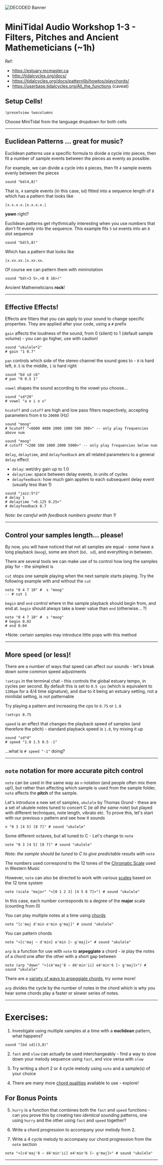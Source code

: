 ![DECODED Banner](images/banner_minitidal.png)

# MiniTidal Audio Workshop 1-3 - Filters, Pitches and Ancient Mathemeticians (~1h)

Ref:
 - https://estuary.mcmaster.ca
 - http://tidalcycles.org/docs/
 - https://tidalcycles.org/docs/patternlib/howtos/playchords/
 - https://userbase.tidalcycles.org/All_the_functions (caveat)

## Setup Cells!

```
!presetview twocolumns
```

Choose MiniTidal from the language dropdown for both cells

---

## Euclidean Patterns ... great for music?

Euclidean patterns use a specific formula to divide a cycle into pieces, then fit a number of sample events between the pieces as evenly as possible.

For example, we can divide a cycle into `8` pieces, then fit `4` sample events evenly between the pieces
```
sound "bd(4,8)"
```

That is, `4` sample events (in this case, `bd`) fitted into a sequence length of `8` which has a pattern that looks like
```
|x.x.x.x.|x.x.x.x.|
```
**yawn** right?

Euclidean patterns get rhythmically interesting when you use numbers that don't fit evenly into the sequence. This example fits `5` `bd` events into an `8` slot sequence
```
sound "bd(5,8)"
```
Which has a pattern that looks like
```
|x.xx.xx.|x.xx.xx.
```
Of course we can pattern them with mininotation
```
sound "bd(<3 5>,<8 8 16>)"
```

Ancient Mathemeticians **rock**!

---

## Effective Effects!

Effects are filters that you can apply to your sound to change specific properties. They are applied after your code, using a `#` prefix

`gain` affects the loudness of the sound, from 0 (silent) to 1 (default sample volume) - you can go higher, use with caution!

```
sound "ukulele*2"
# gain "1 0.7"
```

`pan` controls which side of the stereo channel the sound goes to - `0` is hard left, `0.5` is the middle, `1` is hard right

```
sound "bd sd cb"
# pan "0 0.5 1"
```

`vowel` shapes the sound according to the vowel you choose...

```
sound "sd*20"
# vowel "a e i o u"
```

`hcutoff` and `cutoff` are high and low pass filters respectively, accepting parameters from `0` to `20000` (Hz)

```
sound "moog"
# hcutoff "<6000 4000 2000 1000 500 300>" -- only play frequencies above num
```
```
sound "moog"
# cutoff "<200 500 1000 2000 5000>" -- only play frequencies below num
```

`delay`, `delaytime`, and `delayfeedback` are all related parameters to a general `delay` effect

 - `delay`: wet/dry gain up to 1.0
 - `delaytime`: space between delay events, in units of cycles
 - `delayfeedback`: how much gain applies to each subsequent delay event (usually less than 1)

```
sound "jazz:5*2"
# delay 1
# delaytime "<0.125 0.25>"
# delayfeedback 0.7
```

 *Note: be careful with feedback numbers greater than 1!*

---

## Control your samples length... please!

By now, you will have noticed that not all samples are equal - some have a long playback (`moog`), some are short (`bd, sd`), and everything in between.

There are several tools we can make use of to control how long the samples play for - the simplest is

`cut` stops one sample playing when the next sample starts playing. Try the following example with and without the `cut`
```
note "0 4 7 10" #  s "moog"
-- # cut 1
```

`begin` and `end` control where in the sample playback should begin from, and end at. `begin` should always take a lower value than `end` (otherwise... ?)
```
note "0 4 7 10" #  s "moog"
# begin 0.02
# end 0.04
```

  *Note: certain samples may introduce little pops with this method

---

## More speed (or less)!

There are a number of ways that speed can affect our sounds - let's break down some common speed adjustments

`!setcps` in the terminal chat - this controls the global estuary tempo, in cycles per second. By default this is set to `0.5 cps` (which is equivalent to `120bpm` for a 4/4 time signature), and due to it being an estuary setting, not a minitidal setting, is not patternable

Try playing a pattern and increasing the cps to `0.75` or `1.0` 
```
!setcps 0.75
```

`speed` is an effect that changes the playback speed of samples (and therefore the pitch) - standard playback speed is `1.0`, try mixing it up

```
sound "sd*4"
# speed "1.0 1.5 0.5 -1"
```
...what is `# speed "-1"` doing?

---

## `note` notation for more accurate pitch control

`note` can be used in the same way as `n` notation (and people often mix them up!), but rather than affecting which sample is used from the sample folder, `note` affects the **pitch** of the sample.

Let's introduce a new set of samples, `ukulele` by Thomas Grund - these are a set of ukulele notes tuned to concert C (ie *all the same note*) but played with different techniques, note length, vibrato etc. To prove this, let's start with our previous `n` pattern and see how it sounds

```
n "0 3 [4 5] [8 7]" # sound "ukulele"
```

Some different octaves, but all tuned to C - Let's change to `note`

```
note "0 3 [4 5] [8 7]" # sound "ukulele"
```

*Note: the sample should be tuned to C to give predictable results with `note`*

The numbers used correspond to the 12 tones of the [Chromatic Scale](https://en.wikipedia.org/wiki/Chromatic_scale) used in Western Music 

However, `note` can also be directed to work with various [scales](https://tidalcycles.org/docs/patternlib/tour/harmony_melody/#scalelist) based on the 12 tone system

```
note (scale "major" "<[0 1 2 3] [4 5 6 7]>") # sound "ukulele"
```

In this case, each number corresponds to a degree of the **major** scale (counting from 0)

You can play multiple notes at a time using [chords](https://tidalcycles.org/docs/patternlib/howtos/playchords/)

```
note "[c'maj d'min e'min g'maj]" # sound "ukulele"
```

You can pattern chords

```
note "<[c'maj ~ d'min] e'min [~ g'maj]>" # sound "ukulele"
```

`arp` is a function for use with `note` to **arpeggiate** a chord - ie play the notes of a chord one after the other with a short gap between

```
note (arp "down" "<[c4'maj'8 ~ d4'min'ii] e4'min'6 [~ g'maj]>") # sound "ukulele"
```

There are a [variety of ways to arpeggiate chords](https://tidalcycles.org/docs/reference/harmony_melody/#arp), try some more!

`arp` divides the cycle by the number of notes in the chord which is why you hear some chords play a faster or slower series of notes.

---

# Exercises:

1. Investigate using multiple samples at a time with a **euclidean** pattern, what happens?
```
sound "[bd sd](3,8)"
```

2. `fast` and `slow` can actually be used interchangeably - find a way to slow down your melody sequence using `fast`, and vice versa with `slow`

3. Try writing a short 2 or 4 cycle melody using `note` and a sample(s) of your choice

4. There are many more [chord qualities](https://tidalcycles.org/docs/patternlib/howtos/playchords/) available to use - explore!

## For Bonus Points

5. `hurry` is a function that combines both the `fast` and `speed` functions - can you prove this by creating two *identical sounding* patterns, one using `hurry` and the other using `fast` and `speed` together?

6. Write a chord progression to accompany your melody from 2.

7. Write a 4 cycle melody to accompany our chord progression from the `note` section
```
note "<[c4'maj'8 ~ d4'min'ii] e4'min'6 [~ g'maj]>" # sound "ukulele"
```

---
